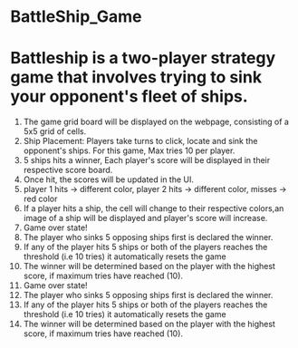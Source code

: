 # BattleShip_Game

Battleship is a  two-player strategy game that involves trying to sink your opponent's fleet of ships.
=======

1. The game grid board will be displayed on the webpage, consisting of a 5x5 grid of cells.
2. Ship Placement: Players take turns to click, locate and sink the opponent's ships. For this game, Max tries 10 per player.
3. 5 ships hits a winner, Each player's score will be displayed in their respective score board.
4. Once hit, the scores will be updated in the UI.
5. player 1 hits -> different color, player 2 hits -> different color, misses -> red color
6. If a player hits a ship, the cell will change to their respective colors,an image of a ship will be displayed and player's score will increase.
7. Game over state!
8. The player who sinks 5 opposing ships first is declared the winner.
9. If any of the player hits 5 ships or both of the players reaches the threshold (i.e 10 tries) it automatically resets the game
10. The winner will be determined based on the player with the highest score, if maximum tries have reached (10).
7. Game over state! 
8. The player who sinks 5 opposing ships first is declared the winner.
9. If any of the player hits 5 ships or both of the players reaches the threshold (i.e 10 tries) it automatically resets the game
10. The winner will be determined based on the player with the highest score, if maximum tries have reached (10). 

